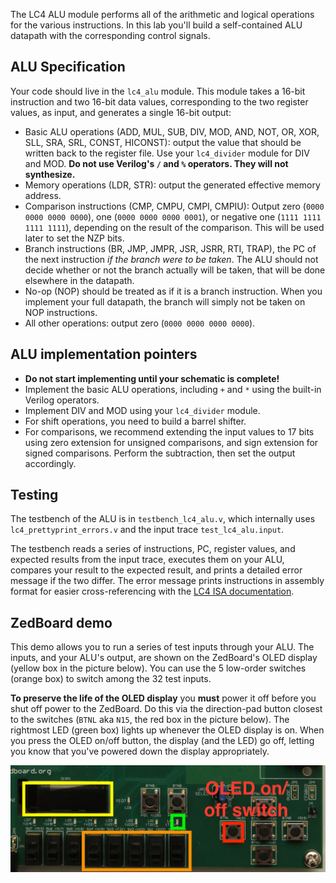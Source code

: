 The LC4 ALU module performs all of the arithmetic and logical
operations for the various instructions. In this lab you'll build a
self-contained ALU datapath with the corresponding control signals.

## ALU Specification

Your code should live in the `lc4_alu` module. This module takes a
16-bit instruction and two 16-bit data values, corresponding to the
two register values, as input, and generates a single 16-bit output:

+ Basic ALU operations (ADD, MUL, SUB, DIV, MOD, AND, NOT, OR, XOR,
SLL, SRA, SRL, CONST, HICONST): output the value that should be
written back to the register file. Use your `lc4_divider` module for
DIV and MOD. **Do not use Verilog's `/` and `%` operators. They will
not synthesize.**
+ Memory operations (LDR, STR): output the generated effective memory address.
+ Comparison instructions (CMP, CMPU, CMPI, CMPIU): Output zero (`0000 0000 0000 0000`), one (`0000 0000 0000 0001`), or negative one (`1111 1111 1111 1111`), depending on the result of the comparison. This will be used later to set the NZP bits.
+ Branch instructions (BR, JMP, JMPR, JSR, JSRR, RTI, TRAP), the PC of the next instruction *if the branch were to be taken*. The ALU should not decide whether or not the branch actually will be taken, that will be done elsewhere in the datapath.
+ No-op (NOP) should be treated as if it is a branch instruction. When you implement your full datapath, the branch will simply not be taken on NOP instructions.
+ All other operations: output zero (`0000 0000 0000 0000`).

## ALU implementation pointers

+ **Do not start implementing until your schematic is complete!**
+ Implement the basic ALU operations, including `+` and `*` using the built-in Verilog operators.
+ Implement DIV and MOD using your `lc4_divider` module.
+ For shift operations, you need to build a barrel shifter.
+ For comparisons, we recommend extending the input values to 17 bits using zero extension for unsigned comparisons, and sign extension for signed comparisons. Perform the subtraction, then set the output accordingly.

## Testing

The testbench of the ALU is in `testbench_lc4_alu.v`, which internally
uses `lc4_prettyprint_errors.v` and the input trace `test_lc4_alu.input`.

The testbench reads a series of instructions, PC, register values, and
expected results from the input trace, executes them on your ALU,
compares your result to the expected result, and prints a detailed
error message if the two differ. The error message prints instructions
in assembly format for easier cross-referencing with the [LC4 ISA documentation](http://cis.upenn.edu/~cis371/current/lc4.html).

## ZedBoard demo

This demo allows you to run a series of test inputs through your
ALU. The inputs, and your ALU's output, are shown on the ZedBoard's
OLED display (yellow box in the picture below). You can use the 5
low-order switches (orange box) to switch among the 32 test
inputs.

**To preserve the life of the OLED display** you **must** power it off
  before you shut off power to the ZedBoard. Do this via the
  direction-pad button closest to the switches (`BTNL` aka `N15`, the
  red box in the picture below). The rightmost LED (green box) lights
  up whenever the OLED display is on. When you press the OLED on/off
  button, the display (and the LED) go off, letting you know that
  you've powered down the display appropriately.

![](zedboard-lab2.jpeg)
